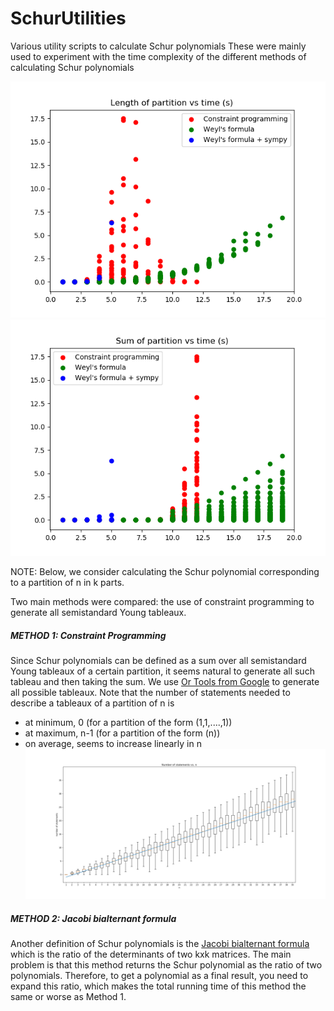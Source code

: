 # SchurUtilities
Various utility scripts to calculate Schur polynomials
These were mainly used to experiment with the time complexity of the different methods of calculating Schur polynomials

![Length of partition vs time](/plots/length_plot.png)
![Sum of partition vs time](/plots/n_plot.png)

NOTE: Below, we consider calculating the Schur polynomial corresponding to a partition of n in k parts.

Two main methods were compared: the use of constraint programming to generate all semistandard Young tableaux. 
##### METHOD 1: Constraint Programming
Since Schur polynomials can be defined as a sum over all semistandard Young tableaux of a certain partition, it seems natural to generate all such tableau and then taking the sum. We use [Or Tools from Google](https://developers.google.com/optimization) to generate all possible tableaux.
Note that the number of statements needed to describe a tableaux of a partition of n is
  * at minimum, 0 (for a partition of the form (1,1,....,1))
  * at maximum, n-1 (for a partition of the form (n))
  * on average, seems to increase linearly in n ![plot](/plots/statement_plot.png)
##### METHOD 2: Jacobi bialternant formula
Another definition of Schur polynomials is the [Jacobi bialternant formula](https://en.wikipedia.org/wiki/Schur_polynomial#Definition_(Jacobi's_bialternant_formula)) which is the ratio of the determinants of two kxk matrices. The main problem is that this method returns the Schur polynomial as the ratio of two polynomials. Therefore, to get a polynomial as a final result, you need to expand this ratio, which makes the total running time of this method the same or worse as Method 1.
